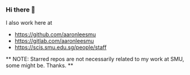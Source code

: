 ### Hi there 👋

I also work here at

   - https://github.com/aaronleesmu
   - https://gitlab.com/aaronleesmu
   - https://scis.smu.edu.sg/people/staff

** NOTE: Starred repos are not necessarily related to my work at SMU, some might be. Thanks. **


<!--
**aaronlks/aaronlks** is a ✨ _special_ ✨ repository because its `README.md` (this file) appears on your GitHub profile.

Here are some ideas to get you started:

- 🔭 I’m currently working on ...
- 🌱 I’m currently learning ...
- 👯 I’m looking to collaborate on ...
- 🤔 I’m looking for help with ...
- 💬 Ask me about ...
- 📫 How to reach me: ...
- 😄 Pronouns: ...
- ⚡ Fun fact: ...
-->
